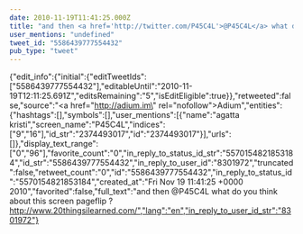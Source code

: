```yaml
---
date: 2010-11-19T11:41:25.000Z
title: "and then <a href='http://twitter.com/P45C4L'>@P45C4L</a> what do you think about this screen pageflip ? http://www.20thingsilearned.com/″"
user_mentions: "undefined"
tweet_id: "5586439777554432"
pub_type: "tweet"
---
```

{"edit_info":{"initial":{"editTweetIds":["5586439777554432"],"editableUntil":"2010-11-19T12:11:25.691Z","editsRemaining":"5","isEditEligible":true}},"retweeted":false,"source":"<a href=\"http://adium.im\" rel=\"nofollow\">Adium</a>","entities":{"hashtags":[],"symbols":[],"user_mentions":[{"name":"agatta kristi","screen_name":"P45C4L","indices":["9","16"],"id_str":"2374493017","id":"2374493017"}],"urls":[]},"display_text_range":["0","96"],"favorite_count":"0","in_reply_to_status_id_str":"5570154821853184","id_str":"5586439777554432","in_reply_to_user_id":"8301972","truncated":false,"retweet_count":"0","id":"5586439777554432","in_reply_to_status_id":"5570154821853184","created_at":"Fri Nov 19 11:41:25 +0000 2010","favorited":false,"full_text":"and then @P45C4L what do you think about this screen pageflip ? http://www.20thingsilearned.com/","lang":"en","in_reply_to_user_id_str":"8301972"}
